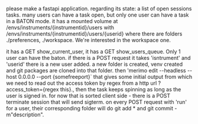 

please make a fastapi application. regarding its state: a list of open sessions tasks. many users can have a task open, but only one user can have a task in a BATON mode. it has a mounted volume at /envs/instruments/{instrumentid}/users with /envs/instruments/{instrumentid}/users/{userid} where there are folders ./preferences, ./workspace. We're interested in the workspace one. 

it has a GET show_current_user, it has a GET show_users_queue. Only 1 user can have the baton. if there is a POST request it takes 'isntrument' and 'userid' there is a new user added. a new folder is created, venv created and git packages are cloned into that folder. then 'merimo edit --headless --host 0.0.0.0 --port {somefreeport}` that gives some initial output from which we need to read out the access token by regex from a http url ?access_token={regex this}., then the task keeps spinning as long as the user is signed in. for now that is sorted client side - there is a POST terminate session that will send sigterm. on every POST request with 'run' for a user, their corresponding folder will do git add * and git commit -m"description". 

